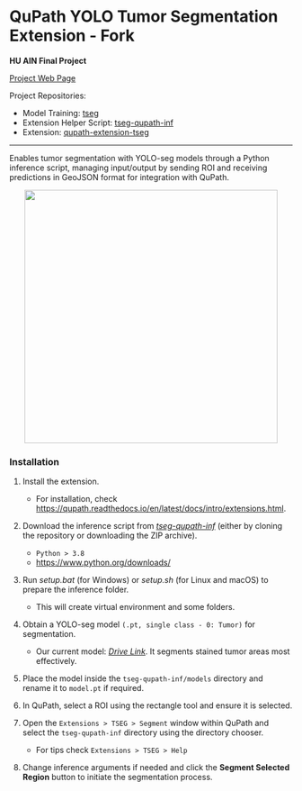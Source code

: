 # QuPath YOLO Tumor Segmentation Extension - Fork

**HU AIN Final Project**

[Project Web Page](https://metehan41.github.io/TSEG_Web_Page/)

Project Repositories:
* Model Training: [tseg](https://github.com/ae-aydin/tseg)
* Extension Helper Script: [tseg-qupath-inf](https://github.com/ae-aydin/tseg-qupath-inf)
* Extension: [qupath-extension-tseg](https://github.com/ae-aydin/qupath-extension-tseg)

***

Enables tumor segmentation with YOLO-seg models through a Python inference script, managing input/output by sending ROI and receiving predictions in GeoJSON format for integration with QuPath.

<p align="center">
  <img src="interface.jpg" width=450>
</p>

### Installation
1. Install the extension.
   * For installation, check https://qupath.readthedocs.io/en/latest/docs/intro/extensions.html.
2. Download the inference script from [*tseg-qupath-inf*](https://github.com/ae-aydin/tseg-qupath-inf) (either by cloning the repository or downloading the ZIP archive).
    * `Python > 3.8`
    * https://www.python.org/downloads/
3. Run *setup.bat* (for Windows) or *setup.sh* (for Linux and macOS) to prepare the inference folder.
    * This will create virtual environment and some folders.
4. Obtain a YOLO-seg model `(.pt, single class - 0: Tumor)` for segmentation.
   * Our current model: [*Drive Link*](https://drive.google.com/file/d/1LjO4FIN06ZCgs-9Zrwyu5m5ZLDDCekSf/view?usp=sharing). It segments stained tumor areas most effectively.
5. Place the model inside the `tseg-qupath-inf/models` directory and rename it to `model.pt` if required.

6. In QuPath, select a ROI using the rectangle tool and ensure it is selected.

7. Open the `Extensions > TSEG > Segment` window within QuPath and select the `tseg-qupath-inf` directory using the directory chooser.
    * For tips check `Extensions > TSEG > Help`
8. Change inference arguments if needed and click the **Segment Selected Region** button to initiate the segmentation process.
